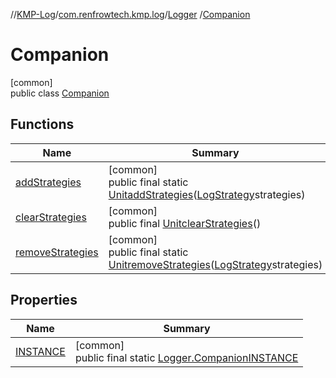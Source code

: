 //[KMP-Log](../../../../index.md)/[com.renfrowtech.kmp.log](../../index.md)/[Logger](../index.md)
/[Companion](index.md)

# Companion

[common]\
public class [Companion](index.md)

## Functions

| Name | Summary |
|---|---|
| [addStrategies](add-strategies.md) | [common]<br>public final static [Unit](https://kotlinlang.org/api/latest/jvm/stdlib/kotlin/-unit/index.html)[addStrategies](add-strategies.md)([LogStrategy](../../../com.renfrowtech.kmp.log.strategy/-log-strategy/index.md)strategies) |
| [clearStrategies](clear-strategies.md) | [common]<br>public final [Unit](https://kotlinlang.org/api/latest/jvm/stdlib/kotlin/-unit/index.html)[clearStrategies](clear-strategies.md)() |
| [removeStrategies](remove-strategies.md) | [common]<br>public final static [Unit](https://kotlinlang.org/api/latest/jvm/stdlib/kotlin/-unit/index.html)[removeStrategies](remove-strategies.md)([LogStrategy](../../../com.renfrowtech.kmp.log.strategy/-log-strategy/index.md)strategies) |

## Properties

| Name | Summary |
|---|---|
| [INSTANCE](index.md#-1985389272%2FProperties%2F-747210664) | [common]<br>public final static [Logger.Companion](index.md)[INSTANCE](index.md#-1985389272%2FProperties%2F-747210664) |
